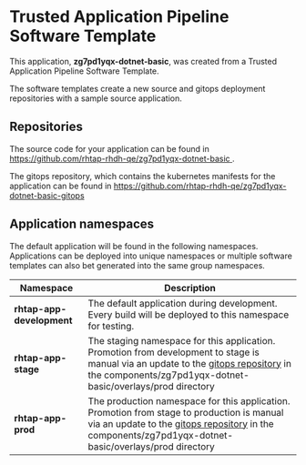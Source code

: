 # Trusted Application Pipeline Software Template

This application, **zg7pd1yqx-dotnet-basic**, was created from a Trusted Application Pipeline Software Template.

The software templates create a new source and gitops deployment repositories with a sample source application. 

## Repositories

The source code for your application can be found in [https://github.com/rhtap-rhdh-qe/zg7pd1yqx-dotnet-basic ](https://github.com/rhtap-rhdh-qe/zg7pd1yqx-dotnet-basic ).
 
The gitops repository, which contains the kubernetes manifests for the application can be found in 
[https://github.com/rhtap-rhdh-qe/zg7pd1yqx-dotnet-basic-gitops ](https://github.com/rhtap-rhdh-qe/zg7pd1yqx-dotnet-basic-gitops ) 

## Application namespaces 

The default application will be found in the following namespaces. Applications can be deployed into unique namespaces or multiple software templates can also bet generated into the same group namespaces.  

|  Namespace   |  Description   |  
| -------- | -------- |   
| **rhtap-app-development** | The default application during development. Every build will be deployed to this namespace for testing. | 
| **rhtap-app-stage** | The staging namespace for this application. Promotion from development to stage is manual via an update to the [gitops repository](https://github.com/rhtap-rhdh-qe/zg7pd1yqx-dotnet-basic-gitops ) in the components/zg7pd1yqx-dotnet-basic/overlays/prod directory |  
| **rhtap-app-prod** | The production namespace for this application. Promotion from stage to production is manual via an update to the [gitops repository](https://github.com/rhtap-rhdh-qe/zg7pd1yqx-dotnet-basic-gitops ) in the components/zg7pd1yqx-dotnet-basic/overlays/prod directory | 